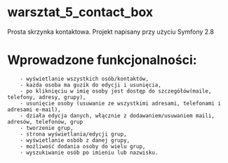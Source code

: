 # warsztat_5_contact_box

Prosta skrzynka kontaktowa. Projekt napisany przy użyciu Symfony 2.8

# Wprowadzone funkcjonalności: 
        - wyświetlanie wszystkich osób/kontaktów, 
        - każda osoba ma guzik do edycji i usunięcia, 
        - po kliknięciu w imię osoby jest dostęp do szczegółów(maile, telefony, adresy, grupy), 
        - usunięcie osoby (usuwanie ze wszystkimi adresami, telefonami i adresami e-mail), 
        - działa edycja danych, włącznie z dodawaniem/usuwaniem maili, adresów, telefonów, grup
        - tworzenie grup, 
        - strona wyświetlania/edycji grup, 
        - wyświetlanie osbób z danej grupy,
        - możliwość dodania osoby do wielu grup, 
        - wyszukiwanie osób po imieniu lub nazwisku. 
